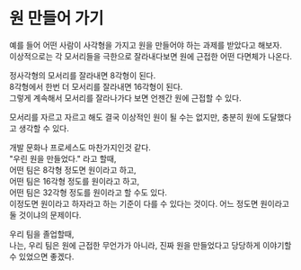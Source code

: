 # 원 만들어 가기

예를 들어 어떤 사람이 사각형을 가지고 원을 만들어야 하는 과제를 받았다고 해보자.  
이상적으로는 각 모서리들을 극한으로 잘라내다보면 원에 근접한 어떤 다면체가 나온다.  
  
정사각형의 모서리를 잘라내면 8각형이 된다.  
8각형에서 한번 더 모서리를 잘라내면 16각형이 된다.  
그렇게 계속해서 모서리를 잘라나가다 보면 언젠간 원에 근접할 수 있다.  

모서리를 자르고 자르고 해도 결국 이상적인 원이 될 수는 없지만, 충분히 원에 도달했다고 생각할 수 있다.

개발 문화나 프로세스도 마찬가지인것 같다.  
"우린 원을 만들었다." 라고 할때,  
어떤 팀은 8각형 정도면 원이라고 하고,  
어떤 팀은 16각형 정도를 원이라고 하고,  
어떤 팀은 32각형 정도를 원이라고 할 수도 있다.  
이정도면 원이라고 하자라고 하는 기준이 다를 수 있다는 것이다.
어느 정도면 원이라고 둘 것이냐의 문제이다.

우리 팀을 졸업할때,  
나는, 우리 팀은 원에 근접한 무언가가 아니라, 진짜 원을 만들었다고 당당하게 이야기할 수 있었으면 좋겠다.